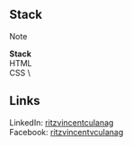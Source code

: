 ## Stack

> [!NOTE]
> **Stack**\
> HTML \
> CSS \

## Links

LinkedIn: [ritzvincentculanag](https://linkedin.com/in/ritzvincentculanag) \
Facebook: [ritzvincentvculanag](https://facebook.com/ritzvincentvculanag)